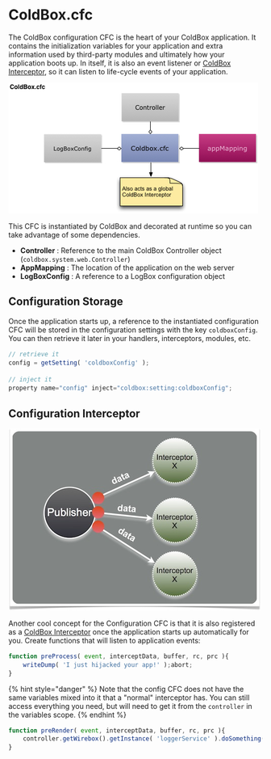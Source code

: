 # ColdBox.cfc

The ColdBox configuration CFC is the heart of your ColdBox application. It contains the initialization variables for your application and extra information used by third-party modules and ultimately how your application boots up. In itself, it is also an event listener or [ColdBox Interceptor](configuration-directives/interceptors.md), so it can listen to life-cycle events of your application.

![](../../../.gitbook/assets/coldbox-cfc.jpg)

This CFC is instantiated by ColdBox and decorated at runtime so you can take advantage of some dependencies.

* **Controller** : Reference to the main ColdBox Controller object \(`coldbox.system.web.Controller`\)
* **AppMapping** : The location of the application on the web server
* **LogBoxConfig** : A reference to a LogBox configuration object

## Configuration Storage

Once the application starts up, a reference to the instantiated configuration CFC will be stored in the configuration settings with the key `coldboxConfig`. You can then retrieve it later in your handlers, interceptors, modules, etc.

```javascript
// retrieve it
config = getSetting( 'coldboxConfig' );

// inject it
property name="config" inject="coldbox:setting:coldboxConfig";
```

## Configuration Interceptor

![](../../../.gitbook/assets/eventdriven.jpg)

Another cool concept for the Configuration CFC is that it is also registered as a [ColdBox Interceptor](../../../digging-deeper/interceptors/) once the application starts up automatically for you.  Create functions that will listen to application events:

```javascript
function preProcess( event, interceptData, buffer, rc, prc ){
    writeDump( 'I just hijacked your app!' );abort;
}
```

{% hint style="danger" %}
Note that the config CFC does not have the same variables mixed into it that a "normal" interceptor has. You can still access everything you need, but will need to get it from the `controller` in the variables scope.
{% endhint %}

```javascript
function preRender( event, interceptData, buffer, rc, prc ){
    controller.getWirebox().getInstance( 'loggerService' ).doSomething();
}
```

